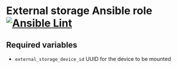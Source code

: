 # External storage Ansible role [![Ansible Lint](https://github.com/namelivia/ansible-external-storage/actions/workflows/ansible-lint.yml/badge.svg)](https://github.com/namelivia/ansible-external-storage/actions/workflows/ansible-lint.yml)

## Required variables
 - `external_storage_device_id` UUID for the device to be mounted
